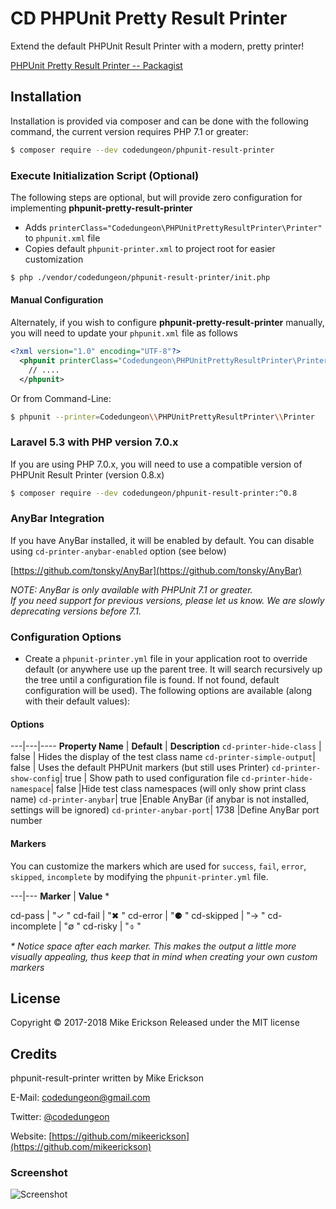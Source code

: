 # CD PHPUnit Pretty Result Printer

Extend the default PHPUnit Result Printer with a modern, pretty printer!

[PHPUnit Pretty Result Printer -- Packagist](https://packagist.org/packages/codedungeon/phpunit-result-printer)

## Installation

Installation is provided via composer and can be done with the following command, the current version requires PHP 7.1 or greater:

```bash
$ composer require --dev codedungeon/phpunit-result-printer
```

### Execute Initialization Script (Optional)
The following steps are optional, but will provide zero configuration for implementing **phpunit-pretty-result-printer**

- Adds `printerClass="Codedungeon\PHPUnitPrettyResultPrinter\Printer"` to `phpunit.xml` file
- Copies default `phpunit-printer.xml` to project root for easier customization


```bash
$ php ./vendor/codedungeon/phpunit-result-printer/init.php
```

#### Manual Configuration
Alternately, if you wish to configure **phpunit-pretty-result-printer** manually, you will need to update your `phpunit.xml` file as follows

```xml
<?xml version="1.0" encoding="UTF-8"?>
  <phpunit printerClass="Codedungeon\PHPUnitPrettyResultPrinter\Printer">
    // ....
  </phpunit>
```

Or from Command-Line:

```bash
$ phpunit --printer=Codedungeon\\PHPUnitPrettyResultPrinter\\Printer
```

### Laravel 5.3 with PHP version 7.0.x

If you are using PHP 7.0.x, you will need to use a compatible version of PHPUnit Result Printer (version 0.8.x)

```bash
$ composer require --dev codedungeon/phpunit-result-printer:^0.8
```

### AnyBar Integration

If you have AnyBar installed, it will be enabled by default.  You can disable using `cd-printer-anybar-enabled` option (see below)

[https://github.com/tonsky/AnyBar](https://github.com/tonsky/AnyBar)

_NOTE: AnyBar is only available with PHPUnit 7.1 or greater.  
If you need support for previous versions, please let us know.  We are slowly deprecating versions before 7.1._

### Configuration Options

* Create a `phpunit-printer.yml` file in your application root to override default (or anywhere use up the parent tree. It will search recursively up the tree until a configuration file is found. If not found, default configuration will be used).
The following options are available (along with their default values):

#### Options ####
---|---|----
**Property Name** | **Default** | **Description**
`cd-printer-hide-class` | false | Hides the display of the test class name
`cd-printer-simple-output`| false | Uses the default PHPUnit markers (but still uses Printer)
`cd-printer-show-config`| true | Show path to used configuration file
`cd-printer-hide-namespace`| false |Hide test class namespaces (will only show print class name)
`cd-printer-anybar`| true |Enable AnyBar (if anybar is not installed, settings will be ignored)
`cd-printer-anybar-port`| 1738 |Define AnyBar port number

#### Markers ###
You can customize the markers which are used for `success`, `fail`, `error`, `skipped`, `incomplete` by modifying the `phpunit-printer.yml` file.

---|---
**Marker** | **Value** *
 
  cd-pass | "✓ "
  cd-fail | "✖ "
  cd-error | "⚈ "
  cd-skipped | "→ "
  cd-incomplete | "∅ "
  cd-risky | "⌽ "

_* Notice space after each marker.  This makes the output a little more visually appealing, thus keep that in mind when creating your own custom markers_

## License

Copyright &copy; 2017-2018 Mike Erickson
Released under the MIT license

## Credits

phpunit-result-printer written by Mike Erickson

E-Mail: [codedungeon@gmail.com](mailto:codedungeon@gmail.com)

Twitter: [@codedungeon](http://twitter.com/codedungeon)

Website: [https://github.com/mikeerickson](https://github.com/mikeerickson)

### Screenshot

![Screenshot](https://raw.githubusercontent.com/mikeerickson/phpunit-pretty-result-printer/master/sample.png)
